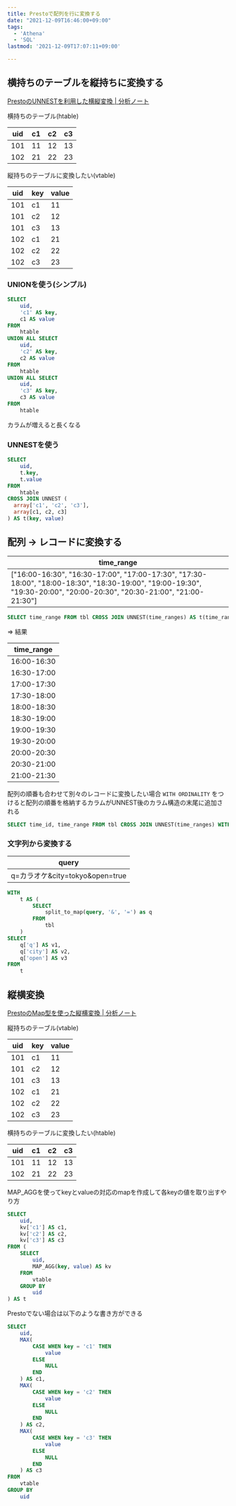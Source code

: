 ```yaml
---
title: Prestoで配列を行に変換する
date: "2021-12-09T16:46:00+09:00"
tags:
  - 'Athena'
  - 'SQL'
lastmod: '2021-12-09T17:07:11+09:00'

---
```


## 横持ちのテーブルを縦持ちに変換する

[PrestoのUNNESTを利用した横縦変換 | 分析ノート](https://analytics-note.xyz/sql/presto-unnest-unpivot/)

横持ちのテーブル(htable)

| uid | c1 | c2 | c3 |
| --- | -- | -- | -- |
| 101 | 11 | 12 | 13 |
| 102 | 21 | 22 | 23 |

縦持ちのテーブルに変換したい(vtable)

| uid | key | value |
| --- | --- | ----- |
| 101 | c1  | 11    |
| 101 | c2  | 12    |
| 101 | c3  | 13    |
| 102 | c1  | 21    |
| 102 | c2  | 22    |
| 102 | c3  | 23    |

### UNIONを使う(シンプル)

```sql
SELECT
    uid,
    'c1' AS key,
    c1 AS value
FROM
    htable
UNION ALL SELECT
    uid,
    'c2' AS key,
    c2 AS value
FROM
    htable
UNION ALL SELECT
    uid,
    'c3' AS key,
    c3 AS value
FROM
    htable
```

カラムが増えると長くなる

### UNNESTを使う

```sql
SELECT
    uid,
    t.key,
    t.value
FROM
    htable
CROSS JOIN UNNEST (
  array['c1', 'c2', 'c3'],
  array[c1, c2, c3]
) AS t(key, value)
```

## 配列 -> レコードに変換する

| time_range                                                                                                                                                            |
| --------------------------------------------------------------------------------------------------------------------------------------------------------------------- |
| ["16:00-16:30", "16:30-17:00", "17:00-17:30", "17:30-18:00", "18:00-18:30", "18:30-19:00", "19:00-19:30", "19:30-20:00", "20:00-20:30", "20:30-21:00", "21:00-21:30"] |

```sql
SELECT time_range FROM tbl CROSS JOIN UNNEST(time_ranges) AS t(time_range)
```

=> 結果

| time_range  |
| ----------- |
| 16:00-16:30 |
| 16:30-17:00 |
| 17:00-17:30 |
| 17:30-18:00 |
| 18:00-18:30 |
| 18:30-19:00 |
| 19:00-19:30 |
| 19:30-20:00 |
| 20:00-20:30 |
| 20:30-21:00 |
| 21:00-21:30 |

配列の順番も合わせて別々のレコードに変換したい場合
`WITH ORDINALITY` をつけると配列の順番を格納するカラムがUNNEST後のカラム構造の末尾に追加される

```sql
SELECT time_id, time_range FROM tbl CROSS JOIN UNNEST(time_ranges) WITH ORDINALITY AS t( time_range, time_id )
```

### 文字列から変換する

| query                       |
| --------------------------- |
| q=カラオケ&city=tokyo&open=true |

```sql
WITH
    t AS (
        SELECT
            split_to_map(query, '&', '=') as q
        FROM
            tbl
    )
SELECT
    q['q'] AS v1,
    q['city'] AS v2,
    q['open'] AS v3
FROM
    t
```

## 縦横変換

[PrestoのMap型を使った縦横変換 | 分析ノート](https://analytics-note.xyz/sql/presto-unnest-unpivot/)

縦持ちのテーブル(vtable)

| uid | key | value |
| --- | --- | ----- |
| 101 | c1  | 11    |
| 101 | c2  | 12    |
| 101 | c3  | 13    |
| 102 | c1  | 21    |
| 102 | c2  | 22    |
| 102 | c3  | 23    |

横持ちのテーブルに変換したい(htable)

| uid | c1 | c2 | c3 |
| --- | -- | -- | -- |
| 101 | 11 | 12 | 13 |
| 102 | 21 | 22 | 23 |

MAP_AGGを使ってkeyとvalueの対応のmapを作成して各keyの値を取り出すやり方

```sql
SELECT
    uid,
    kv['c1'] AS c1,
    kv['c2'] AS c2,
    kv['c3'] AS c3
FROM (
    SELECT
        uid,
        MAP_AGG(key, value) AS kv
    FROM
        vtable
    GROUP BY
        uid
) AS t
```

Prestoでない場合は以下のような書き方ができる

```sql
SELECT
    uid,
    MAX(
        CASE WHEN key = 'c1' THEN
            value
        ELSE
            NULL
        END
    ) AS c1,
    MAX(
        CASE WHEN key = 'c2' THEN
            value
        ELSE
            NULL
        END
    ) AS c2,
    MAX(
        CASE WHEN key = 'c3' THEN
            value
        ELSE
            NULL
        END
    ) AS c3
FROM
    vtable
GROUP BY
    uid
```
